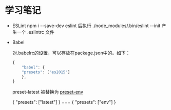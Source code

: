 学习笔记
===

* ESLint
    npm i --save-dev eslint 后执行 ./node_modules/.bin/eslint --init 产生一个 .eslintrc 文件

* Babel

    对.babelrc的设置，可以存放在package.json中的。如下：

    ```Javascript
    {
        "babel": {
        "presets": ["es2015"]
        },
    }
    ```

    preset-latest 被替换为 [preset-env](https://babeljs.io/docs/plugins/preset-env/)
    
    { "presets": ["latest"] } === { "presets": ["env"] }

